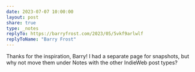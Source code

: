 ```yaml
---
date: 2023-07-07 10:00:00
layout: post
share: true
type: _notes
replyTo: https://barryfrost.com/2023/05/5vkf9arlwlf
replyToName: "Barry Frost"
---
```

Thanks for the inspiration, Barry! I had a separate page for snapshots, but why not move them under Notes with the other IndieWeb post types?